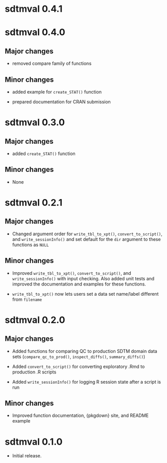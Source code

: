 # sdtmval 0.4.1

# sdtmval 0.4.0

## Major changes

* removed compare family of functions

## Minor changes

* added example for `create_STAT()` function

* prepared documentation for CRAN submission

# sdtmval 0.3.0

## Major changes

* added `create_STAT()` function

## Minor changes

* None

# sdtmval 0.2.1

## Major changes

* Changed argument order for `write_tbl_to_xpt()`, `convert_to_script()`, and `write_sessionInfo()` and set default for the `dir` argument to these functions as `NULL` 

## Minor changes

* Improved `write_tbl_to_xpt()`, `convert_to_script()`, and `write_sessionInfo()` with input checking. Also added unit tests and improved the documentation and examples for these functions.

* `write_tbl_to_xpt()` now lets users set a data set name/label different from `filename`

# sdtmval 0.2.0

## Major changes

* Added functions for comparing QC to production SDTM domain data sets (`compare_qc_to_prod()`, `inspect_diffs()`, `summary_diffs()`)

* Added `convert_to_script()` for converting exploratory .Rmd to production .R scripts

* Added `write_sessionInfo()` for logging R session state after a script is run

## Minor changes

* Improved function documentation, {pkgdown} site, and README example

# sdtmval 0.1.0

* Initial release.
